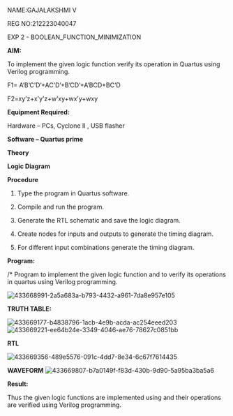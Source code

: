 NAME:GAJALAKSHMI V

REG NO:212223040047

EXP 2 - BOOLEAN_FUNCTION_MINIMIZATION

**AIM:**

To implement the given logic function verify its operation in Quartus using Verilog programming.

F1= A’B’C’D’+AC’D’+B’CD’+A’BCD+BC’D 

F2=xy’z+x’y’z+w’xy+wx’y+wxy

**Equipment Required:**

Hardware – PCs, Cyclone II , USB flasher

**Software – Quartus prime**

**Theory**

**Logic Diagram**

**Procedure**

1.	Type the program in Quartus software.

2.	Compile and run the program.

3.	Generate the RTL schematic and save the logic diagram.

4.	Create nodes for inputs and outputs to generate the timing diagram.

5.	For different input combinations generate the timing diagram.


**Program:**

/* Program to implement the given logic function and to verify its operations in quartus using Verilog programming. 

![433668991-2a5a683a-b793-4432-a961-7da8e957e105](https://github.com/user-attachments/assets/bec0bf19-542b-4d7e-a1e9-c1a016b4b312)

**TRUTH TABLE:**

![433669177-b4838796-1acb-4e9b-acda-ac254eeed203](https://github.com/user-attachments/assets/f93d1a04-1d5a-4a86-85ad-4e1f82f2e277)
![433669221-ee64b24e-3349-4046-ae76-78627c0851bb](https://github.com/user-attachments/assets/d59649f4-bc2c-4888-a8e8-09b4427b2253)

**RTL**

![433669356-489e5576-091c-4dd7-8e34-6c67f7614435](https://github.com/user-attachments/assets/1a005f65-03ec-454e-9a83-cae5443cef37)

**WAVEFORM**
![433669807-b7a0149f-f83d-430b-9d90-5a95ba3ba5a6](https://github.com/user-attachments/assets/bb70ac99-1573-4caa-8af0-c023fb93ace3)


**Result:**

Thus the given logic functions are implemented using and their operations are verified using Verilog programming.

